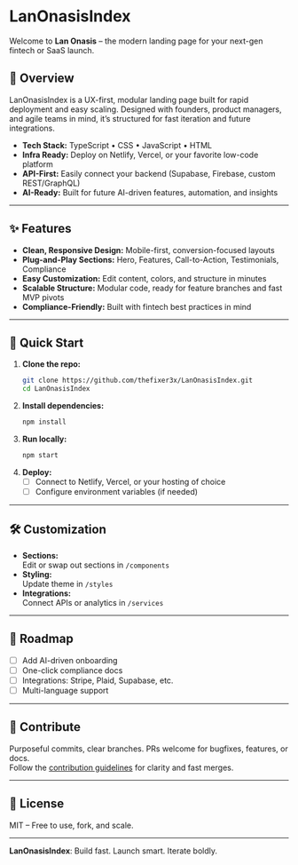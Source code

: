 # LanOnasisIndex

Welcome to **Lan Onasis** – the modern landing page for your next-gen fintech or SaaS launch.

## 🚀 Overview

LanOnasisIndex is a UX-first, modular landing page built for rapid deployment and easy scaling. Designed with founders, product managers, and agile teams in mind, it’s structured for fast iteration and future integrations.

- **Tech Stack:** TypeScript • CSS • JavaScript • HTML  
- **Infra Ready:** Deploy on Netlify, Vercel, or your favorite low-code platform  
- **API-First:** Easily connect your backend (Supabase, Firebase, custom REST/GraphQL)  
- **AI-Ready:** Built for future AI-driven features, automation, and insights

---

## ✨ Features

- **Clean, Responsive Design:** Mobile-first, conversion-focused layouts
- **Plug-and-Play Sections:** Hero, Features, Call-to-Action, Testimonials, Compliance
- **Easy Customization:** Edit content, colors, and structure in minutes
- **Scalable Structure:** Modular code, ready for feature branches and fast MVP pivots
- **Compliance-Friendly:** Built with fintech best practices in mind

---

## 🚦 Quick Start

1. **Clone the repo:**  
   ```bash
   git clone https://github.com/thefixer3x/LanOnasisIndex.git
   cd LanOnasisIndex
   ```
2. **Install dependencies:**  
   ```bash
   npm install
   ```
3. **Run locally:**  
   ```bash
   npm start
   ```
4. **Deploy:**  
   - [ ] Connect to Netlify, Vercel, or your hosting of choice  
   - [ ] Configure environment variables (if needed)

---

## 🛠️ Customization

- **Sections:**  
  Edit or swap out sections in `/components`  
- **Styling:**  
  Update theme in `/styles`  
- **Integrations:**  
  Connect APIs or analytics in `/services`

---

## 🎯 Roadmap

- [ ] Add AI-driven onboarding
- [ ] One-click compliance docs
- [ ] Integrations: Stripe, Plaid, Supabase, etc.
- [ ] Multi-language support

---

## 🤝 Contribute

Purposeful commits, clear branches. PRs welcome for bugfixes, features, or docs.  
Follow the [contribution guidelines](CONTRIBUTING.md) for clarity and fast merges.

---

## 📄 License

MIT – Free to use, fork, and scale.

---

**LanOnasisIndex**: Build fast. Launch smart. Iterate boldly.
